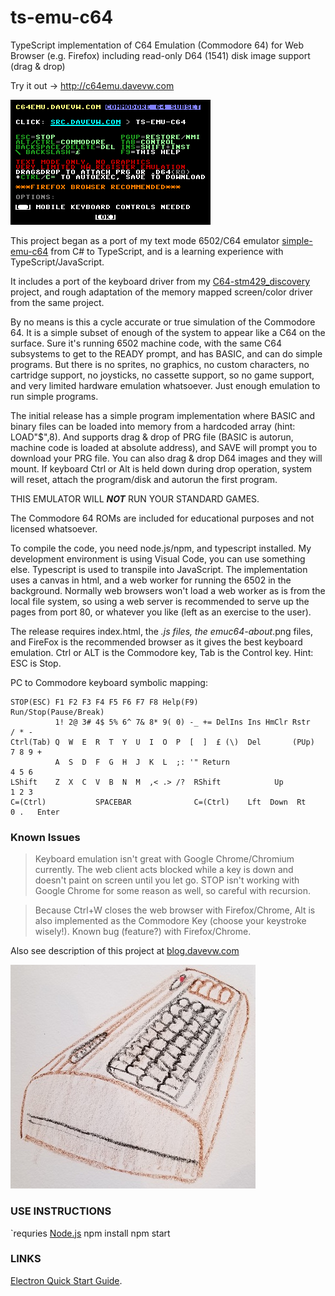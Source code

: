 # ts-emu-c64
TypeScript implementation of C64 Emulation (Commodore 64) for Web Browser (e.g. Firefox)
including read-only D64 (1541) disk image support (drag & drop)

Try it out -> http://c64emu.davevw.com

![About ts-emu-c64](https://github.com/davervw/ts-emu-c64/raw/master/emuc64-about.png)

This project began as a port of my text mode 6502/C64 emulator [simple-emu-c64](https://github.com/davervw/simple-emu-c64) from C# to TypeScript, and is a learning experience with TypeScript/JavaScript.

It includes a port of the keyboard driver from my [C64-stm429_discovery](https://os.mbed.com/users/davervw/code/C64-stm429_discovery/) project, and rough adaptation of the memory mapped screen/color driver from the same project.

By no means is this a cycle accurate or true simulation of the Commodore 64.  It is a simple subset of enough of the system to appear like a C64 on the surface.  Sure it's running 6502 machine code, with the same C64 subsystems to get to the READY prompt, and has BASIC, and can do simple programs.  But there is no sprites, no graphics, no custom characters, no cartridge support, no joysticks, no cassette support, so no game support, and very limited hardware emulation whatsoever.  Just enough emulation to run simple programs.

The initial release has a simple program implementation where BASIC and binary files can be loaded into memory from a hardcoded array (hint: LOAD"$",8).  And supports drag & drop of PRG file (BASIC is autorun, machine code is loaded at absolute address), and SAVE will prompt you to download your PRG file.  You can also drag & drop D64 images and they will mount.   If keyboard Ctrl or Alt is held down during drop operation, system will reset, attach the program/disk and autorun the first program.

THIS EMULATOR WILL ***NOT*** RUN YOUR STANDARD GAMES.

The Commodore 64 ROMs are included for educational purposes and not licensed whatsoever.

To compile the code, you need node.js/npm, and typescript installed.  My development environment is using Visual Code, you can use something else.   Typescript is used to transpile into JavaScript.  The implementation uses a canvas in html, and a web worker for running the 6502 in the background.  Normally web browsers won't load a web worker as is from the local file system, so using a web server is recommended to serve up the pages from port 80, or whatever you like (left as an exercise to the user).

The release requires index.html, the *.js files, the emuc64-about*.png files, and FireFox is the recommended browser as it gives the best keyboard emulation.  Ctrl or ALT is the Commodore key, Tab is the Control key.  Hint: ESC is Stop.

PC to Commodore keyboard symbolic mapping:
  
    STOP(ESC) F1 F2 F3 F4 F5 F6 F7 F8 Help(F9)                  Run/Stop(Pause/Break)
              1! 2@ 3# 4$ 5% 6^ 7& 8* 9( 0) -_ += DelIns Ins HmClr Rstr     / * -
    Ctrl(Tab) Q  W  E  R  T  Y  U  I  O  P  [  ]  £ (\)  Del       (PUp)  7 8 9 +
              A  S  D  F  G  H  J  K  L  ;: '" Return                     4 5 6
    LShift    Z  X  C  V  B  N  M  ,< .> /?  RShift            Up         1 2 3
    C=(Ctrl)           SPACEBAR              C=(Ctrl)    Lft  Down  Rt    0 .   Enter

### Known Issues ###

>Keyboard emulation isn't great with Google Chrome/Chromium currently.   The web client acts blocked while a key is down and doesn't paint on screen until you let go.  STOP isn't working with Google Chrome for some reason as well, so careful with recursion.

>Because Ctrl+W closes the web browser with Firefox/Chrome, Alt is also implemented as the Commodore Key (choose your keystroke wisely!).  Known bug (feature?) with Firefox/Chrome.

Also see description of this project at [blog.davevw.com](https://techwithdave.davevw.com/2020/07/commodore-64-running-in-web-browser.html)

![breadbin](https://github.com/davervw/ts-emu-c64/raw/master/breadbin.jpg)

### USE INSTRUCTIONS

`requries [Node.js](https://nodejs.org/en/download/)
npm install
npm start

### LINKS

[Electron Quick Start Guide](https://electronjs.org/docs/latest/tutorial/quick-start).
